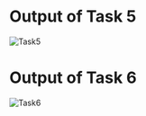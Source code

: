 # Output of Task 5

![Task5](https://github.com/user-attachments/assets/4dd6d091-5000-4e0e-98e0-47bd8d729ab9)


# Output of Task 6

![Task6](https://github.com/user-attachments/assets/b6f20145-4575-4a46-8599-ce58a0e8ffc5)
